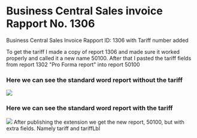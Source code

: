 # Business Central Sales invoice Rapport No. 1306
Business Central Sales Invoice Rapport ID: 1306 with Tariff number added 

To get the tariff I made a copy of report 1306 and made sure it worked properly and called it a new name 50100.
After that I pasted the tariff fields from report 1302 "Pro Forma report" into report 50100

### Here we can see the standard word report without the tariff
![]('1306ReportWithoutTariff.png')


### Here we can see the standard word report with the tariff
![]('1306ReportWithTariff.png')
After publishing the extension we get the new report, 50100, but with extra fields. Namely tariff and tariffLbl

